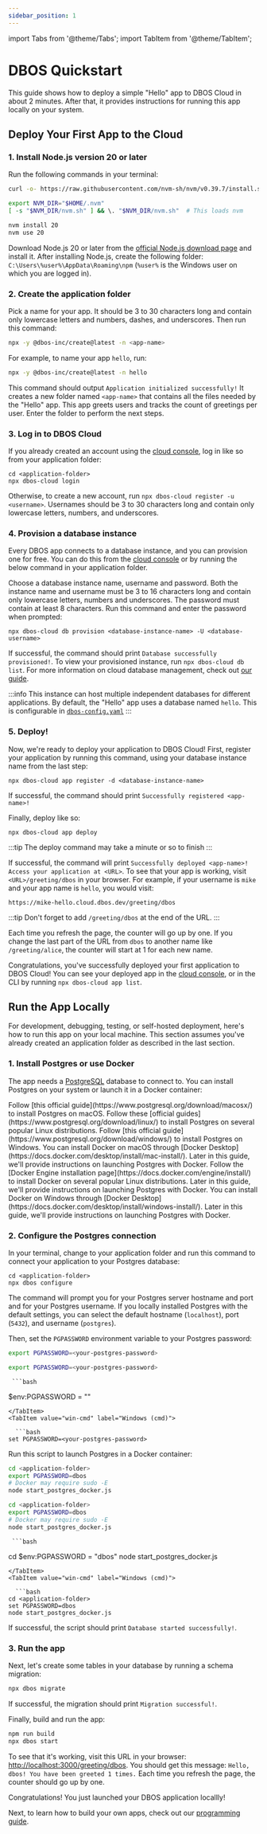 ```yaml
---
sidebar_position: 1
---
```


import Tabs from '@theme/Tabs';
import TabItem from '@theme/TabItem';

# DBOS Quickstart

This guide shows how to deploy a simple "Hello" app to DBOS Cloud in about 2 minutes. After that, it provides instructions for running this app locally on your system.

## Deploy Your First App to the Cloud

### 1. Install Node.js version 20 or later

<Tabs groupId="operating-systems">
<TabItem value="maclinux" label="macOS or Linux">
   Run the following commands in your terminal:

   ```bash
curl -o- https://raw.githubusercontent.com/nvm-sh/nvm/v0.39.7/install.sh | bash

export NVM_DIR="$HOME/.nvm"
[ -s "$NVM_DIR/nvm.sh" ] && \. "$NVM_DIR/nvm.sh"  # This loads nvm

nvm install 20
nvm use 20
   ```
</TabItem>
<TabItem value="win-ps" label="Windows">

Download Node.js 20 or later from the [official Node.js download page](https://nodejs.org/en/download) and install it.
After installing Node.js, create the following folder: `C:\Users\%user%\AppData\Roaming\npm`
(`%user%` is the Windows user on which you are logged in).
</TabItem>
</Tabs>

### 2. Create the application folder

Pick a name for your app. It should be 3 to 30 characters long and contain only lowercase letters and numbers, dashes, and underscores. Then run this command:

   ```bash
npx -y @dbos-inc/create@latest -n <app-name>
   ```

For example, to name your app `hello`, run:
   ```bash
npx -y @dbos-inc/create@latest -n hello
   ```

This command should output `Application initialized successfully!` It creates a new folder named `<app-name>` that contains all the files needed by the "Hello" app. This app greets users and tracks the count of greetings per user. Enter the folder to perform the next steps.

### 3. Log in to DBOS Cloud

If you already created an account using the [cloud console](https://console.dbos.dev/), log in like so from your application folder:
```
cd <application-folder>
npx dbos-cloud login
```

Otherwise, to create a new account, run `npx dbos-cloud register -u <username>`. Usernames should be 3 to 30 characters long and contain only lowercase letters, numbers, and underscores.

### 4. Provision a database instance

Every DBOS app connects to a database instance, and you can provision one for free. You can do this from the [cloud console](https://console.dbos.dev/) or by running the below command in your application folder.

Choose a database instance name, username and password. Both the instance name and username must be 3 to 16 characters long and contain only lowercase letters, numbers and underscores. The password must contain at least 8 characters. Run this command and enter the password when prompted:
```
npx dbos-cloud db provision <database-instance-name> -U <database-username>
```

If successful, the command should print `Database successfully provisioned!`. To view your provisioned instance, run `npx dbos-cloud db list`. For more information on cloud database management, check out [our guide](../cloud-tutorials/database-management.md).

:::info
This instance can host multiple independent databases for different applications.
By default, the "Hello" app uses a database named `hello`. This is configurable in [`dbos-config.yaml`](../api-reference/configuration.md)
:::

### 5. Deploy!

Now, we're ready to deploy your application to DBOS Cloud! First, register your application by running this command, using your database instance name from the last step:

```
npx dbos-cloud app register -d <database-instance-name>
```

If successful, the command should print `Successfully registered <app-name>!`

Finally, deploy like so:

```
npx dbos-cloud app deploy
```
:::tip
The deploy command may take a minute or so to finish
:::

If successful, the command will print `Successfully deployed <app-name>! Access your application at <URL>`. To see that your app is working, visit `<URL>/greeting/dbos` in your browser. For example, if your username is `mike` and your app name is `hello`, you would visit: 
```
https://mike-hello.cloud.dbos.dev/greeting/dbos
```

:::tip
Don't forget to add `/greeting/dbos` at the end of the URL. 
:::

Each time you refresh the page, the counter will go up by one. If you change the last part of the URL from `dbos` to another name like `/greeting/alice`, the counter will start at 1 for each new name.

Congratulations, you've successfully deployed your first application to DBOS Cloud! You can see your deployed app in the [cloud console](https://console.dbos.dev/), or in the CLI by running `npx dbos-cloud app list`.

## Run the App Locally

For development, debugging, testing, or self-hosted deployment, here's how to run this app on your local machine. This section assumes you've already created an application folder as described in the last section.

### 1. Install Postgres or use Docker

The app needs a [PostgreSQL](https://www.postgresql.org/) database to connect to. You can install Postgres on your system or launch it in a Docker container:

<Tabs groupId="postgres-or-docker">
   <TabItem value="postgres" label="Install Postgres Locally">
   <Tabs groupId="operating-systems">
      <TabItem value="mac" label="macOS">
         Follow [this official guide](https://www.postgresql.org/download/macosx/) to install Postgres on macOS.
      </TabItem>
      <TabItem value="linux" label="Linux">
         Follow these [official guides](https://www.postgresql.org/download/linux/) to install Postgres on several popular Linux distributions.
      </TabItem>
      <TabItem value="win-ps" label="Windows">
         Follow [this official guide](https://www.postgresql.org/download/windows/) to install Postgres on Windows.
      </TabItem>
   </Tabs>
   </TabItem>
   <TabItem value="docker" label="Launch Postgres with Docker">
   <Tabs groupId="operating-systems">
      <TabItem value="mac" label="macOS">
         You can install Docker on macOS through [Docker Desktop](https://docs.docker.com/desktop/install/mac-install/).
         Later in this guide, we'll provide instructions on launching Postgres with Docker.
      </TabItem>
      <TabItem value="linux" label="Linux">
         Follow the [Docker Engine installation page](https://docs.docker.com/engine/install/) to install Docker on several popular Linux distributions.
         Later in this guide, we'll provide instructions on launching Postgres with Docker.
      </TabItem>
      <TabItem value="win-ps" label="Windows">
         You can install Docker on Windows through [Docker Desktop](https://docs.docker.com/desktop/install/windows-install/).
         Later in this guide, we'll provide instructions on launching Postgres with Docker.
      </TabItem>
   </Tabs>
   </TabItem>
</Tabs>


### 2. Configure the Postgres connection

<Tabs groupId="postgres-or-docker">
<TabItem value="postgres" label="Use Installed Postgres">

In your terminal, change to your application folder and run this command to connect your application to your Postgres database:

```
cd <application-folder>
npx dbos configure
```

The command will prompt you for your Postgres server hostname and port and for your Postgres username.
If you locally installed Postgres with the default settings, you can select the default hostname (`localhost`), port (`5432`), and username (`postgres`).

Then, set the `PGPASSWORD` environment variable to your Postgres password:

<Tabs groupId="operating-systems">
  <TabItem value="mac" label="macOS">
	  
   ```bash
export PGPASSWORD=<your-postgres-password>
   ```
  </TabItem>
    <TabItem value="linux" label="Linux">
	    
   ```bash
export PGPASSWORD=<your-postgres-password>
   ```
  </TabItem>
  <TabItem value="win-ps" label="Windows (PowerShell)">
  
     ```bash
$env:PGPASSWORD = "<your-postgres-password>"
   ```
  </TabItem>
  <TabItem value="win-cmd" label="Windows (cmd)">

     ```bash
set PGPASSWORD=<your-postgres-password>
   ```
  </TabItem>
</Tabs>

</TabItem>
<TabItem value="docker" label="Launch Postgres with Docker">

Run this script to launch Postgres in a Docker container:
<Tabs groupId="operating-systems">
  <TabItem value="mac" label="macOS">
	  
   ```bash
cd <application-folder>
export PGPASSWORD=dbos
# Docker may require sudo -E
node start_postgres_docker.js
   ```
  </TabItem>
    <TabItem value="linux" label="Linux">
	    
   ```bash
cd <application-folder>
export PGPASSWORD=dbos
# Docker may require sudo -E
node start_postgres_docker.js
   ```
  </TabItem>
  <TabItem value="win-ps" label="Windows (PowerShell)">
  
     ```bash
cd <application-folder>
$env:PGPASSWORD = "dbos"
node start_postgres_docker.js
   ```
  </TabItem>
  <TabItem value="win-cmd" label="Windows (cmd)">

     ```bash
cd <application-folder>
set PGPASSWORD=dbos
node start_postgres_docker.js
   ```
  </TabItem>
</Tabs>

If successful, the script should print `Database started successfully!`.
</TabItem>
</Tabs>

### 3. Run the app

Next, let's create some tables in your database by running a schema migration:

   ```bash
npx dbos migrate
   ```

If successful, the migration should print `Migration successful!`.

Finally, build and run the app:

   ```bash
npm run build
npx dbos start
   ```

To see that it's working, visit this URL in your browser: [http://localhost:3000/greeting/dbos](http://localhost:3000/greeting/dbos).  You should get this message: `Hello, dbos! You have been greeted 1 times.` Each time you refresh the page, the counter should go up by one.

Congratulations!  You just launched your DBOS application locallly!

Next, to learn how to build your own apps, check out our [programming guide](./quickstart-programming.md).
